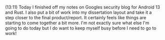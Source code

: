 (13:11)
Today I finished off my notes on Googles security blog for Android 13 and Rust. I also put a bit of work into my dissertation layout and take it a step closer to the final product/report. It certainly feels like things are starting to come together a bit more. I'm not exactly sure what else I'm going to do today but I do want to keep myself busy before I need to go to work! 